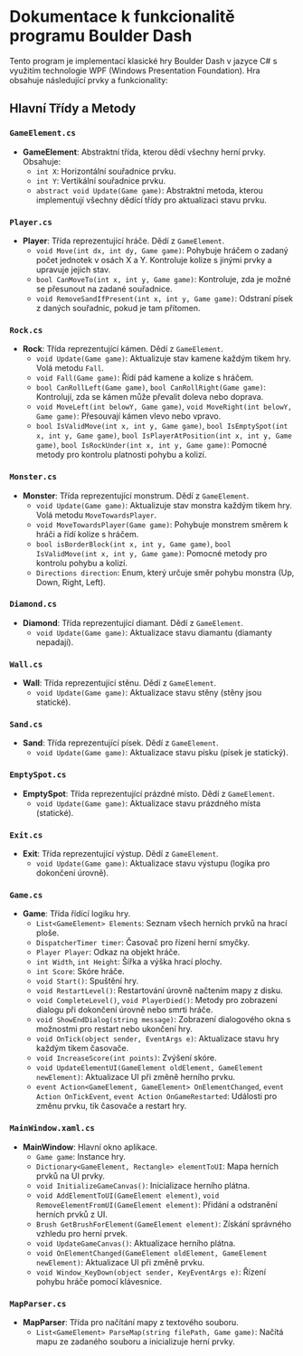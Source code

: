 # Dokumentace k funkcionalitě programu Boulder Dash

Tento program je implementací klasické hry Boulder Dash v jazyce C# s využitím technologie WPF (Windows Presentation Foundation). Hra obsahuje následující prvky a funkcionality:

## Hlavní Třídy a Metody

### `GameElement.cs`
- **GameElement**: Abstraktní třída, kterou dědí všechny herní prvky. Obsahuje:
  - `int X`: Horizontální souřadnice prvku.
  - `int Y`: Vertikální souřadnice prvku.
  - `abstract void Update(Game game)`: Abstraktní metoda, kterou implementují všechny dědící třídy pro aktualizaci stavu prvku.

### `Player.cs`
- **Player**: Třída reprezentující hráče. Dědí z `GameElement`.
  - `void Move(int dx, int dy, Game game)`: Pohybuje hráčem o zadaný počet jednotek v osách X a Y. Kontroluje kolize s jinými prvky a upravuje jejich stav.
  - `bool CanMoveTo(int x, int y, Game game)`: Kontroluje, zda je možné se přesunout na zadané souřadnice.
  - `void RemoveSandIfPresent(int x, int y, Game game)`: Odstraní písek z daných souřadnic, pokud je tam přítomen.

### `Rock.cs`
- **Rock**: Třída reprezentující kámen. Dědí z `GameElement`.
  - `void Update(Game game)`: Aktualizuje stav kamene každým tikem hry. Volá metodu `Fall`.
  - `void Fall(Game game)`: Řídí pád kamene a kolize s hráčem.
  - `bool CanRollLeft(Game game)`, `bool CanRollRight(Game game)`: Kontrolují, zda se kámen může převalit doleva nebo doprava.
  - `void MoveLeft(int belowY, Game game)`, `void MoveRight(int belowY, Game game)`: Přesouvají kámen vlevo nebo vpravo.
  - `bool IsValidMove(int x, int y, Game game)`, `bool IsEmptySpot(int x, int y, Game game)`, `bool IsPlayerAtPosition(int x, int y, Game game)`, `bool IsRockUnder(int x, int y, Game game)`: Pomocné metody pro kontrolu platnosti pohybu a kolizí.

### `Monster.cs`
- **Monster**: Třída reprezentující monstrum. Dědí z `GameElement`.
  - `void Update(Game game)`: Aktualizuje stav monstra každým tikem hry. Volá metodu `MoveTowardsPlayer`.
  - `void MoveTowardsPlayer(Game game)`: Pohybuje monstrem směrem k hráči a řídí kolize s hráčem.
  - `bool isBorderBlock(int x, int y, Game game)`, `bool IsValidMove(int x, int y, Game game)`: Pomocné metody pro kontrolu pohybu a kolizí.
  - `Directions direction`: Enum, který určuje směr pohybu monstra (Up, Down, Right, Left).

### `Diamond.cs`
- **Diamond**: Třída reprezentující diamant. Dědí z `GameElement`.
  - `void Update(Game game)`: Aktualizace stavu diamantu (diamanty nepadají).

### `Wall.cs`
- **Wall**: Třída reprezentující stěnu. Dědí z `GameElement`.
  - `void Update(Game game)`: Aktualizace stavu stěny (stěny jsou statické).

### `Sand.cs`
- **Sand**: Třída reprezentující písek. Dědí z `GameElement`.
  - `void Update(Game game)`: Aktualizace stavu písku (písek je statický).

### `EmptySpot.cs`
- **EmptySpot**: Třída reprezentující prázdné místo. Dědí z `GameElement`.
  - `void Update(Game game)`: Aktualizace stavu prázdného místa (statické).

### `Exit.cs`
- **Exit**: Třída reprezentující výstup. Dědí z `GameElement`.
  - `void Update(Game game)`: Aktualizace stavu výstupu (logika pro dokončení úrovně).

### `Game.cs`
- **Game**: Třída řídící logiku hry.
  - `List<GameElement> Elements`: Seznam všech herních prvků na hrací ploše.
  - `DispatcherTimer timer`: Časovač pro řízení herní smyčky.
  - `Player Player`: Odkaz na objekt hráče.
  - `int Width`, `int Height`: Šířka a výška hrací plochy.
  - `int Score`: Skóre hráče.
  - `void Start()`: Spuštění hry.
  - `void RestartLevel()`: Restartování úrovně načtením mapy z disku.
  - `void CompleteLevel()`, `void PlayerDied()`: Metody pro zobrazení dialogu při dokončení úrovně nebo smrti hráče.
  - `void ShowEndDialog(string message)`: Zobrazení dialogového okna s možnostmi pro restart nebo ukončení hry.
  - `void OnTick(object sender, EventArgs e)`: Aktualizace stavu hry každým tikem časovače.
  - `void IncreaseScore(int points)`: Zvýšení skóre.
  - `void UpdateElementUI(GameElement oldElement, GameElement newElement)`: Aktualizace UI při změně herního prvku.
  - `event Action<GameElement, GameElement> OnElementChanged`, `event Action OnTickEvent`, `event Action OnGameRestarted`: Události pro změnu prvku, tik časovače a restart hry.

### `MainWindow.xaml.cs`
- **MainWindow**: Hlavní okno aplikace.
  - `Game game`: Instance hry.
  - `Dictionary<GameElement, Rectangle> elementToUI`: Mapa herních prvků na UI prvky.
  - `void InitializeGameCanvas()`: Inicializace herního plátna.
  - `void AddElementToUI(GameElement element)`, `void RemoveElementFromUI(GameElement element)`: Přidání a odstranění herních prvků z UI.
  - `Brush GetBrushForElement(GameElement element)`: Získání správného vzhledu pro herní prvek.
  - `void UpdateGameCanvas()`: Aktualizace herního plátna.
  - `void OnElementChanged(GameElement oldElement, GameElement newElement)`: Aktualizace UI při změně prvku.
  - `void Window_KeyDown(object sender, KeyEventArgs e)`: Řízení pohybu hráče pomocí klávesnice.

### `MapParser.cs`
- **MapParser**: Třída pro načítání mapy z textového souboru.
  - `List<GameElement> ParseMap(string filePath, Game game)`: Načítá mapu ze zadaného souboru a inicializuje herní prvky.
